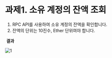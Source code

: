 # 과제1. 소유 계정의 잔액 조회

1. RPC API를 사용하여 소유 계정의 잔액을 확인합니다.
2. 잔액의 단위는 10진수, Ether 단위여야 합니다.

​	**결과**

![1](C:\Users\SSAFY\Desktop\특화프로젝트\bootcamp2\0222_day1\1.PNG)
